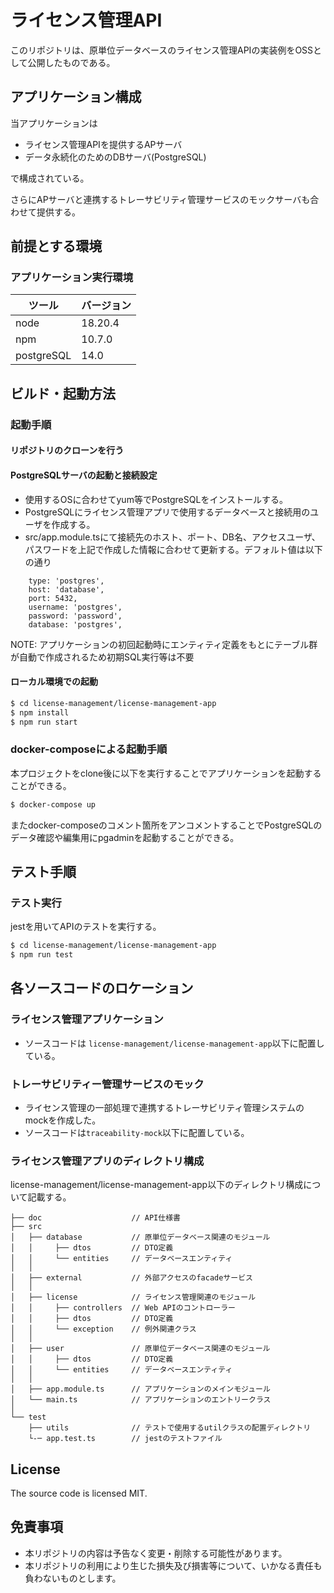 # ライセンス管理API

このリポジトリは、原単位データベースのライセンス管理APIの実装例をOSSとして公開したものである。

## アプリケーション構成
当アプリケーションは

* ライセンス管理APIを提供するAPサーバ
* データ永続化のためのDBサーバ(PostgreSQL)

で構成されている。

さらにAPサーバと連携するトレーサビリティ管理サービスのモックサーバも合わせて提供する。

## 前提とする環境
### アプリケーション実行環境
|ツール|バージョン|
|----|----|
|node|18.20.4|
|npm|10.7.0|
|postgreSQL|14.0|


## ビルド・起動方法

### 起動手順
#### リポジトリのクローンを行う

#### PostgreSQLサーバの起動と接続設定
* 使用するOSに合わせてyum等でPostgreSQLをインストールする。
* PostgreSQLにライセンス管理アプリで使用するデータベースと接続用のユーザを作成する。
* src/app.module.tsにて接続先のホスト、ポート、DB名、アクセスユーザ、パスワードを上記で作成した情報に合わせて更新する。デフォルト値は以下の通り
```
    type: 'postgres',
    host: 'database',
    port: 5432,
    username: 'postgres',
    password: 'password',
    database: 'postgres',
```
NOTE: アプリケーションの初回起動時にエンティティ定義をもとにテーブル群が自動で作成されるため初期SQL実行等は不要

#### ローカル環境での起動
```bash
$ cd license-management/license-management-app
$ npm install
$ npm run start
```

### docker-composeによる起動手順
本プロジェクトをclone後に以下を実行することでアプリケーションを起動することができる。
```bash
$ docker-compose up
```

またdocker-composeのコメント箇所をアンコメントすることでPostgreSQLのデータ確認や編集用にpgadminを起動することができる。

## テスト手順
### テスト実行
jestを用いてAPIのテストを実行する。
``` bash
$ cd license-management/license-management-app
$ npm run test
```

## 各ソースコードのロケーション
### ライセンス管理アプリケーション
* ソースコードは `license-management/license-management-app`以下に配置している。

### トレーサビリティー管理サービスのモック
* ライセンス管理の一部処理で連携するトレーサビリティ管理システムのmockを作成した。
* ソースコードは`traceability-mock`以下に配置している。

### ライセンス管理アプリのディレクトリ構成
license-management/license-management-app以下のディレクトリ構成について記載する。
```
├── doc                    // API仕様書
├── src
│   ├── database           // 原単位データベース関連のモジュール
│   │     ├── dtos         // DTO定義
│   │     └── entities     // データベースエンティティ         
│   │
│   ├── external           // 外部アクセスのfacadeサービス
│   │
│   ├── license            // ライセンス管理関連のモジュール
│   │     ├── controllers  // Web APIのコントローラー
│   │     ├── dtos         // DTO定義
│   │     └── exception    // 例外関連クラス
│   │
│   ├── user               // 原単位データベース関連のモジュール
│   │     ├── dtos         // DTO定義
│   │     └── entities     // データベースエンティティ  
│   │
│   ├── app.module.ts      // アプリケーションのメインモジュール
│   └── main.ts            // アプリケーションのエントリークラス
│
└── test
    ├── utils              // テストで使用するutilクラスの配置ディレクトリ
    └-─ app.test.ts        // jestのテストファイル
```

## License
The source code is licensed MIT.

## 免責事項
* 本リポジトリの内容は予告なく変更・削除する可能性があります。
* 本リポジトリの利用により生じた損失及び損害等について、いかなる責任も負わないものとします。
